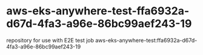 # aws-eks-anywhere-test-ffa6932a-d67d-4fa3-a96e-86bc99aef243-19
repository for use with E2E test job aws-eks-anywhere-test:ffa6932a-d67d-4fa3-a96e-86bc99aef243-19
